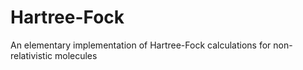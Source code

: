 # Hartree-Fock
An elementary implementation of Hartree-Fock calculations for non-relativistic molecules

